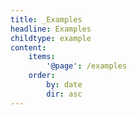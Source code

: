 ```yaml
---
title: _Examples
headline: Examples
childtype: example
content:
    items:
        '@page': /examples
    order:
        by: date
        dir: asc
---
```


